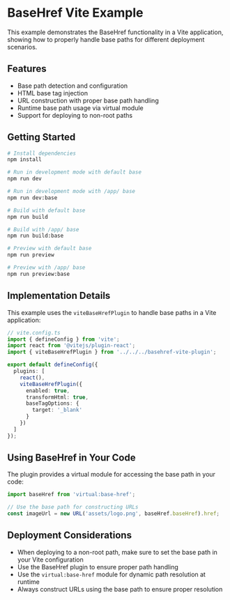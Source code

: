 # BaseHref Vite Example

This example demonstrates the BaseHref functionality in a Vite application, showing how to properly handle base paths for different deployment scenarios.

## Features

- Base path detection and configuration
- HTML base tag injection
- URL construction with proper base path handling
- Runtime base path usage via virtual module
- Support for deploying to non-root paths

## Getting Started

```bash
# Install dependencies
npm install

# Run in development mode with default base
npm run dev

# Run in development mode with /app/ base
npm run dev:base

# Build with default base
npm run build

# Build with /app/ base
npm run build:base

# Preview with default base
npm run preview

# Preview with /app/ base
npm run preview:base
```

## Implementation Details

This example uses the `viteBaseHrefPlugin` to handle base paths in a Vite application:

```typescript
// vite.config.ts
import { defineConfig } from 'vite';
import react from '@vitejs/plugin-react';
import { viteBaseHrefPlugin } from '../../../basehref-vite-plugin';

export default defineConfig({
  plugins: [
    react(),
    viteBaseHrefPlugin({
      enabled: true,
      transformHtml: true,
      baseTagOptions: {
        target: '_blank'
      }
    })
  ]
});
```

## Using BaseHref in Your Code

The plugin provides a virtual module for accessing the base path in your code:

```typescript
import baseHref from 'virtual:base-href';

// Use the base path for constructing URLs
const imageUrl = new URL('assets/logo.png', baseHref.baseHref).href;
```

## Deployment Considerations

- When deploying to a non-root path, make sure to set the base path in your Vite configuration
- Use the BaseHref plugin to ensure proper path handling
- Use the `virtual:base-href` module for dynamic path resolution at runtime
- Always construct URLs using the base path to ensure proper resolution
